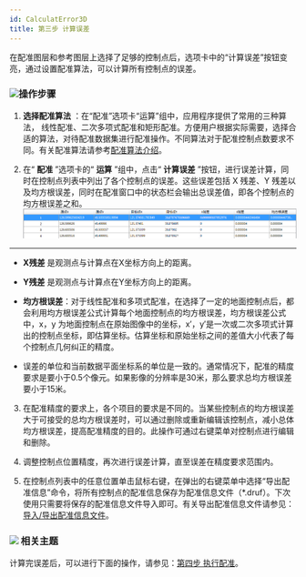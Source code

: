 ```yaml
---
id: CalculatError3D
title: 第三步 计算误差  
---  
```

在配准图层和参考图层上选择了足够的控制点后，选项卡中的“计算误差”按钮变亮，通过设置配准算法，可以计算所有控制点的误差。



### ![](../../img/read.gif)操作步骤



1. **选择配准算法** ：在“配准”选项卡“运算”组中，应用程序提供了常用的三种算法，
线性配准、二次多项式配准和矩形配准。方便用户根据实际需要，选择合适的算法，对待配准数据集进行配准操作。不同算法对于配准控制点数要求不同。有关配准算法请参考[配准算法介绍](../../../Features/DataProcessing/Registration/RegistrationMode)。

2. 在“ **配准** ”选项卡的“ **运算** ”组中，点击“ **计算误差**
”按钮，进行误差计算，同时在控制点列表中列出了各个控制点的误差。这些误差包括 X 残差、Y
残差以及均方根误差，同时在配准窗口中的状态栏会输出总误差值，即各个控制点的均方根误差之和。
![](img/Transformation3D_CalError.png)  
---  
* **X残差** 是观测点与计算点在X坐标方向上的距离。

* **Y残差** 是观测点与计算点在Y坐标方向上的距离。

* **均方根误差**：对于线性配准和多项式配准，在选择了一定的地面控制点后，都会利用均方根误差公式计算每个地面控制点的均方根误差，均方根误差公式中，x，y
为地面控制点在原始图像中的坐标，x′，y′是一次或二次多项式计算出的控制点坐标，即估算坐标。估算坐标和原始坐标之间的差值大小代表了每个控制点几何纠正的精度。

* 误差的单位和当前数据平面坐标系的单位是一致的。通常情况下，配准的精度要求是要小于0.5个像元。如果影像的分辨率是30米，那么要求总均方根误差要小于15米。

3. 在配准精度的要求上，各个项目的要求是不同的。当某些控制点的均方根误差大于可接受的总均方根误差时，可以通过删除或重新编辑该控制点，减小总体均方根误差，提高配准精度的目的。此操作可通过右键菜单对控制点进行编辑和删除。

4. 调整控制点位置精度，再次进行误差计算，直至误差在精度要求范围内。

5. 在控制点列表中的任意位置单击鼠标右键，在弹出的右键菜单中选择“导出配准信息”命令，将所有控制点的配准信息保存为配准信息文件（*.druf）。下次使用只需要将保存的配准信息文件导入即可。有关导出配准信息文件请参见：[导入/导出配准信息文件](importGCP)。



### ![](../../img/seealso.png) 相关主题



计算完误差后，可以进行下面的操作，请参见：[第四步 执行配准](Registrating3D)。

